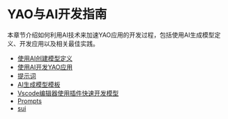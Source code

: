 # YAO与AI开发指南

本章节介绍如何利用AI技术来加速YAO应用的开发过程，包括使用AI生成模型定义、开发应用以及相关最佳实践。

<!-- links begin -->

- [使用AI创建模型定义](使用AI创建模型定义.md)
- [使用AI开发YAO应用](使用AI开发YAO应用.md)
- [提示词](提示词.md)
- [AI生成模型模板](AI生成模型模板.md)
- [Vscode编辑器使用插件快速开发模型](Vscode编辑器使用插件快速开发模型.md)
- [Prompts](Prompts/index)
- [sui](sui/index)
<!-- links end -->
